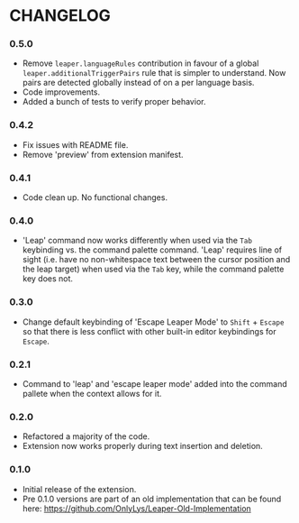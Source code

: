 # CHANGELOG

### 0.5.0
- Remove `leaper.languageRules` contribution in favour of a global `leaper.additionalTriggerPairs` rule that is simpler to understand. Now pairs are detected globally instead of on a per language basis.
- Code improvements.
- Added a bunch of tests to verify proper behavior.

### 0.4.2
- Fix issues with README file.
- Remove 'preview' from extension manifest.

### 0.4.1
- Code clean up. No functional changes.

### 0.4.0
- 'Leap' command now works differently when used via the `Tab` keybinding vs. the command palette command. 'Leap' requires line of sight (i.e. have no non-whitespace text between the cursor position and the leap target) when used via the `Tab` key, while the command palette key does not.

### 0.3.0
- Change default keybinding of 'Escape Leaper Mode' to `Shift` + `Escape` so that there is less conflict with other built-in editor keybindings for `Escape`.

### 0.2.1
- Command to 'leap' and 'escape leaper mode' added into the command pallete when the context allows for it.

### 0.2.0
- Refactored a majority of the code. 
- Extension now works properly during text insertion and deletion.

### 0.1.0 
- Initial release of the extension. 
- Pre 0.1.0 versions are part of an old implementation that can be found here: https://github.com/OnlyLys/Leaper-Old-Implementation